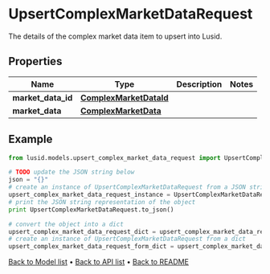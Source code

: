 # UpsertComplexMarketDataRequest

The details of the complex market data item to upsert into Lusid.

## Properties
Name | Type | Description | Notes
------------ | ------------- | ------------- | -------------
**market_data_id** | [**ComplexMarketDataId**](ComplexMarketDataId.md) |  | 
**market_data** | [**ComplexMarketData**](ComplexMarketData.md) |  | 

## Example

```python
from lusid.models.upsert_complex_market_data_request import UpsertComplexMarketDataRequest

# TODO update the JSON string below
json = "{}"
# create an instance of UpsertComplexMarketDataRequest from a JSON string
upsert_complex_market_data_request_instance = UpsertComplexMarketDataRequest.from_json(json)
# print the JSON string representation of the object
print UpsertComplexMarketDataRequest.to_json()

# convert the object into a dict
upsert_complex_market_data_request_dict = upsert_complex_market_data_request_instance.to_dict()
# create an instance of UpsertComplexMarketDataRequest from a dict
upsert_complex_market_data_request_form_dict = upsert_complex_market_data_request.from_dict(upsert_complex_market_data_request_dict)
```
[Back to Model list](../README.md#documentation-for-models) &#8226; [Back to API list](../README.md#documentation-for-api-endpoints) &#8226; [Back to README](../README.md)


